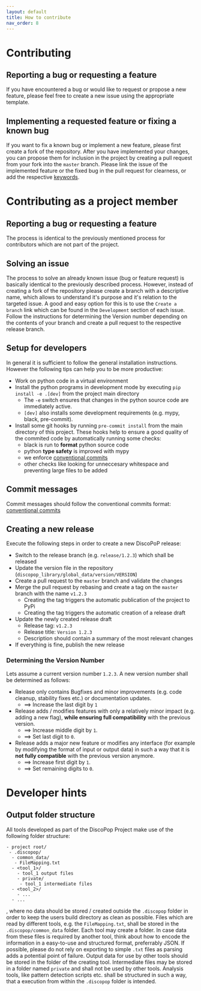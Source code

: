 ```yaml
---
layout: default
title: How to contribute
nav_order: 8
---
```


# Contributing
## Reporting a bug or requesting a feature
If you have encountered a bug or would like to request or propose a new feature, please feel free to create a new issue using the appropriate template.

## Implementing a requested feature or fixing a known bug
If you want to fix a known bug or implement a new feature, please first create a fork of the repository.
After you have implemented your changes, you can propose them for inclusion in the project by creating a pull request from your fork into the `master` branch.
Please link the issue of the implemented feature or the fixed bug in the pull request for clearness, or add the respective [keywords](https://docs.github.com/en/issues/tracking-your-work-with-issues/linking-a-pull-request-to-an-issue#linking-a-pull-request-to-an-issue-using-a-keyword#linking-a-pull-request-to-an-issue-using-a-keyword).

# Contributing as a project member
## Reporting a bug or requesting a feature
The process is identical to the previously mentioned process for contributors which are not part of the project.

## Solving an issue
The process to solve an already known issue (bug or feature request) is basically identical to the previously described process.
However, instead of creating a fork of the repository please create a branch with a descriptive name, which allows to understand it's purpose and it's relation to the targeted issue.
A good and easy option for this is to use the `Create a branch` link which can be found in the `Development` section of each issue.
Follow the instructions for determining the Version number depending on the contents of your branch and create a pull request to the respective release branch.

## Setup for developers
In general it is sufficient to follow the general installation instructions. However the following tips can help you to be more productive:
 - Work on python code in a virtual environment
 - Install the python programs in development mode by executing `pip install -e .[dev]` from the project main directory
   - The `-e` switch ensures that changes in the python source code are immediately active.
   - `[dev]` also installs some development requirements (e.g. mypy, black, pre-commit).
 - Install some git hooks by running `pre-commit install` from the main directory of this project. These hooks help to ensure a good quality of the commited code by automatically running some checks:
   - black is run to **format** python source code
   - python **type safety** is improved with mypy
   - we enforce [conventional commits](https://www.conventionalcommits.org/en/v1.0.0/)
   - other checks like looking for unneccesary whitespace and preventing large files to be added


## Commit messages
Commit messages should follow the conventional commits format: [conventional commits](https://www.conventionalcommits.org/en/v1.0.0/)

## Creating a new release
Execute the following steps in order to create a new DiscoPoP release:
- Switch to the release branch (e.g. `release/1.2.3`) which shall be released
- Update the version file in the repository (`discopop_library/global_data/version/VERSION`)
- Create a pull request to the `master` branch and validate the changes
- Merge the pull request by rebasing and create a tag on the `master` branch with the name `v1.2.3`
    - Creating the tag triggers the automatic publication of the project to PyPi
    - Creating the tag triggers the automatic creation of a release draft
- Update the newly created release draft
  - Release tag: `v1.2.3`
  - Release title: `Version 1.2.3`
  - Description should contain a summary of the most relevant changes
- If everything is fine, publish the new release

### Determining the Version Number
Lets assume a current version number `1.2.3`.
A new version number shall be determined as follows:
* Release only contains Bugfixes and minor improvements (e.g. code cleanup, stability fixes etc.) or documentation updates.
    * ==> Increase the last digit by `1`
* Release adds / modifies features with only a relatively minor impact (e.g. adding a new flag), <b>while ensuring full compatibility</b> with the previous version.
    * ==> Increase middle digit by `1`.
    * ==> Set last digit to `0`.
* Release adds a major new feature or modifies any interface (for example by modifying the format of input or output data) in such a way that it is <b>not fully compatible</b> with the previous version anymore.
    * ==> Increase first digit by `1`.
    * ==> Set remaining digits to `0`.

# Developer hints
## Output folder structure
All tools developed as part of the DiscoPop Project make use of the following folder structure:
```
- project root/
 - .discopop/
  - common_data/
   - FileMapping.txt
  - <tool_1>/
    - tool_1 output files
    - private/
     - tool_1 intermediate files
  - <tool_2>/
    - ...
  - ...
```
, where no data should be stored / created outside the `.discopop` folder in order to keep the users build directory as clean as possible.
Files which are read by different tools, e.g. the `FileMapping.txt`, shall be stored in the `.discopop/common_data` folder.
Each tool may create a folder. In case data from these files is required by another tool, think about how to encode the information in a easy-to-use and structured format, preferrably JSON. If possible, please do not rely on exporting to simple `.txt` files as parsing adds a potential point of failure.
Output data for use by other tools should be stored in the folder of the creating tool. Intermediate files may be stored in a folder named `private` and shall not be used by other tools.
Analysis tools, like pattern detection scripts etc. shall be structured in such a way, that a execution from within the `.discopop` folder is intended.
